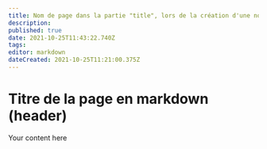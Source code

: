 ```yaml
---
title: Nom de page dans la partie "title", lors de la création d'une nouvelle page
description: 
published: true
date: 2021-10-25T11:43:22.740Z
tags: 
editor: markdown
dateCreated: 2021-10-25T11:21:00.375Z
---
```


# Titre de la page en markdown (header)
Your content here